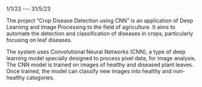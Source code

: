 1/1/23 --- 31/5/23

The project “Crop Disease Detection using CNN” is an application of Deep Learning and Image Processing to the field of agriculture. It aims to automate the detection and classification of diseases in crops, particularly focusing on leaf diseases.

The system uses Convolutional Neural Networks (CNN), a type of deep learning model specially designed to process pixel data, for image analysis. The CNN model is trained on images of healthy and diseased plant leaves. Once trained, the model can classify new images into healthy and non-healthy categories.

